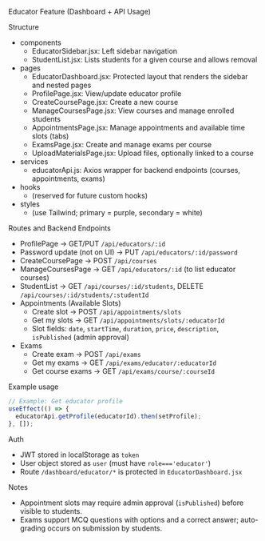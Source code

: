 Educator Feature (Dashboard + API Usage)

Structure
- components
  - EducatorSidebar.jsx: Left sidebar navigation
  - StudentList.jsx: Lists students for a given course and allows removal
- pages
  - EducatorDashboard.jsx: Protected layout that renders the sidebar and nested pages
  - ProfilePage.jsx: View/update educator profile
  - CreateCoursePage.jsx: Create a new course
  - ManageCoursesPage.jsx: View courses and manage enrolled students
  - AppointmentsPage.jsx: Manage appointments and available time slots (tabs)
  - ExamsPage.jsx: Create and manage exams per course
  - UploadMaterialsPage.jsx: Upload files, optionally linked to a course
- services
  - educatorApi.js: Axios wrapper for backend endpoints (courses, appointments, exams)
- hooks
  - (reserved for future custom hooks)
- styles
  - (use Tailwind; primary = purple, secondary = white)

Routes and Backend Endpoints
- ProfilePage → GET/PUT `/api/educators/:id`
- Password update (not on UI) → PUT `/api/educators/:id/password`
- CreateCoursePage → POST `/api/courses`
- ManageCoursesPage → GET `/api/educators/:id` (to list educator courses)
- StudentList → GET `/api/courses/:id/students`, DELETE `/api/courses/:id/students/:studentId`
- Appointments (Available Slots)
  - Create slot → POST `/api/appointments/slots`
  - Get my slots → GET `/api/appointments/slots/:educatorId`
  - Slot fields: `date`, `startTime`, `duration`, `price`, `description`, `isPublished` (admin approval)
- Exams
  - Create exam → POST `/api/exams`
  - Get my exams → GET `/api/exams/educator/:educatorId`
  - Get course exams → GET `/api/exams/course/:courseId`

Example usage
```jsx
// Example: Get educator profile
useEffect(() => {
  educatorApi.getProfile(educatorId).then(setProfile);
}, []);
```

Auth
- JWT stored in localStorage as `token`
- User object stored as `user` (must have `role==='educator'`)
- Route `/dashboard/educator/*` is protected in `EducatorDashboard.jsx`

Notes
- Appointment slots may require admin approval (`isPublished`) before visible to students.
- Exams support MCQ questions with options and a correct answer; auto-grading occurs on submission by students.
